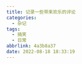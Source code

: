 ```yaml
---
title: 记录一些带来欢乐的评论
categories:
  - 杂记
tags:
  - 搞笑
  - 日常
abbrlink: 4a3b8a37
date: 2022-08-18 18:33:19
---
```


<!-- more -->